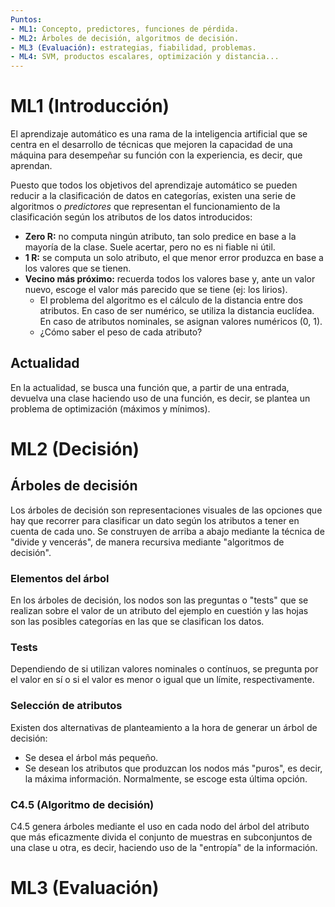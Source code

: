 ```yaml
---
Puntos:
- ML1: Concepto, predictores, funciones de pérdida.
- ML2: Árboles de decisión, algoritmos de decisión.
- ML3 (Evaluación): estrategias, fiabilidad, problemas.
- ML4: SVM, productos escalares, optimización y distancia...
---
```

# ML1 (Introducción)
El aprendizaje automático es una rama de la inteligencia artificial que se centra en el desarrollo de técnicas que mejoren la capacidad de una máquina para desempeñar su función con la experiencia, es decir, que aprendan.

Puesto que todos los objetivos del aprendizaje automático se pueden reducir a la clasificación de datos en categorías, existen una serie de algoritmos o *predictores* que representan el funcionamiento de la clasificación según los atributos de los datos introducidos:
- **Zero R:** no computa ningún atributo, tan solo predice en base a la mayoría de la clase. Suele acertar, pero no es ni fiable ni útil.
- **1 R:** se computa un solo atributo, el que menor error produzca en base a los valores que se tienen.
- **Vecino más próximo:** recuerda todos los valores base y, ante un valor nuevo, escoge el valor más parecido que se tiene (ej: los lirios).
	- El problema del algoritmo es el cálculo de la distancia entre dos atributos. En caso de ser numérico, se utiliza la distancia euclídea. En caso de atributos nominales, se asignan valores numéricos (0, 1).
	- ¿Cómo saber el peso de cada atributo?

## Actualidad
En la actualidad, se busca una función que, a partir de una entrada, devuelva una clase haciendo uso de una función, es decir, se plantea un problema de optimización (máximos y mínimos).

# ML2 (Decisión)
## Árboles de decisión
Los árboles de decisión son representaciones visuales de las opciones que hay que recorrer para clasificar un dato según los atributos a tener en cuenta de cada uno. Se construyen de arriba a abajo mediante la técnica de "divide y vencerás", de manera recursiva mediante "algoritmos de decisión".

### Elementos del árbol
En los árboles de decisión, los nodos son las preguntas o "tests" que se realizan sobre el valor de un atributo del ejemplo en cuestión y las hojas son las posibles categorías en las que se clasifican los datos.

### Tests
Dependiendo de si utilizan valores nominales o contínuos, se pregunta por el valor en sí o si el valor es menor o igual que un límite, respectivamente.

### Selección de atributos
Existen dos alternativas de planteamiento a la hora de generar un árbol de decisión:
- Se desea el árbol más pequeño.
- Se desean los atributos que produzcan los nodos más "puros", es decir, la máxima información.
Normalmente, se escoge esta última opción.

### C4.5 (Algoritmo de decisión)
C4.5 genera árboles mediante el uso en cada nodo del árbol del atributo que más eficazmente divida el conjunto de muestras en subconjuntos de una clase u otra, es decir, haciendo uso de la "entropía" de la información.

# ML3 (Evaluación)
